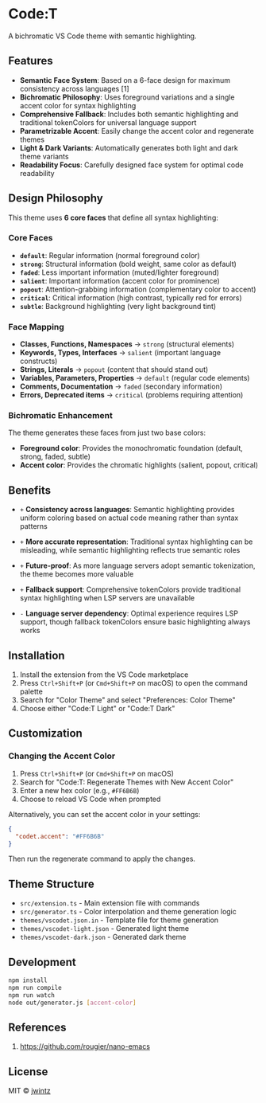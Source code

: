 # Code:T

A bichromatic VS Code theme with semantic highlighting.

## Features

- **Semantic Face System**: Based on a 6-face design for maximum consistency across languages [1]
- **Bichromatic Philosophy**: Uses foreground variations and a single accent color for syntax highlighting
- **Comprehensive Fallback**: Includes both semantic highlighting and traditional tokenColors for universal language support
- **Parametrizable Accent**: Easily change the accent color and regenerate themes
- **Light & Dark Variants**: Automatically generates both light and dark theme variants
- **Readability Focus**: Carefully designed face system for optimal code readability

## Design Philosophy

This theme uses **6 core faces** that define all syntax highlighting:

### Core Faces

- **`default`**: Regular information (normal foreground color)
- **`strong`**: Structural information (bold weight, same color as default)
- **`faded`**: Less important information (muted/lighter foreground)
- **`salient`**: Important information (accent color for prominence)
- **`popout`**: Attention-grabbing information (complementary color to accent)
- **`critical`**: Critical information (high contrast, typically red for errors)
- **`subtle`**: Background highlighting (very light background tint)

### Face Mapping

- **Classes, Functions, Namespaces** → `strong` (structural elements)
- **Keywords, Types, Interfaces** → `salient` (important language constructs)
- **Strings, Literals** → `popout` (content that should stand out)
- **Variables, Parameters, Properties** → `default` (regular code elements)
- **Comments, Documentation** → `faded` (secondary information)
- **Errors, Deprecated items** → `critical` (problems requiring attention)

### Bichromatic Enhancement

The theme generates these faces from just two base colors:
- **Foreground color**: Provides the monochromatic foundation (default, strong, faded, subtle)
- **Accent color**: Provides the chromatic highlights (salient, popout, critical)

## Benefits

* `+` **Consistency across languages**: Semantic highlighting provides uniform
  coloring based on actual code meaning rather than syntax patterns

* `+` **More accurate representation**: Traditional syntax highlighting can be
  misleading, while semantic highlighting reflects true semantic roles

* `+` **Future-proof**: As more language servers adopt semantic tokenization, 
  the theme becomes more valuable

* `+` **Fallback support**: Comprehensive tokenColors provide traditional syntax
  highlighting when LSP servers are unavailable

* `-` **Language server dependency**: Optimal experience requires LSP support,
  though fallback tokenColors ensure basic highlighting always works

## Installation

1. Install the extension from the VS Code marketplace
2. Press `Ctrl+Shift+P` (or `Cmd+Shift+P` on macOS) to open the command palette
3. Search for "Color Theme" and select "Preferences: Color Theme"
4. Choose either "Code:T Light" or "Code:T Dark"

## Customization

### Changing the Accent Color

1. Press `Ctrl+Shift+P` (or `Cmd+Shift+P` on macOS)
2. Search for "Code:T: Regenerate Themes with New Accent Color"
3. Enter a new hex color (e.g., `#FF6B6B`)
4. Choose to reload VS Code when prompted

Alternatively, you can set the accent color in your settings:

```json
{
  "codet.accent": "#FF6B6B"
}
```

Then run the regenerate command to apply the changes.

## Theme Structure

- `src/extension.ts` - Main extension file with commands
- `src/generator.ts` - Color interpolation and theme generation logic
- `themes/vscodet.json.in` - Template file for theme generation
- `themes/vscodet-light.json` - Generated light theme
- `themes/vscodet-dark.json` - Generated dark theme

## Development

```bash
npm install
npm run compile
npm run watch
node out/generator.js [accent-color]
```

## References

1. https://github.com/rougier/nano-emacs

## License

MIT © [jwintz](https://github.com/jwintz)
